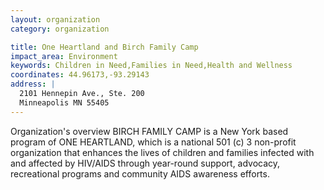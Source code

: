 ```yaml
---
layout: organization
category: organization

title: One Heartland and Birch Family Camp
impact_area: Environment
keywords: Children in Need,Families in Need,Health and Wellness
coordinates: 44.96173,-93.29143
address: |
  2101 Hennepin Ave., Ste. 200
  Minneapolis MN 55405
---
```

Organization's overview
BIRCH FAMILY CAMP is a New York based program of ONE HEARTLAND, which is a national 501 (c) 3 non-profit organization that enhances the lives of children and families infected with and affected by HIV/AIDS through year-round support, advocacy, recreational programs and community AIDS awareness efforts.